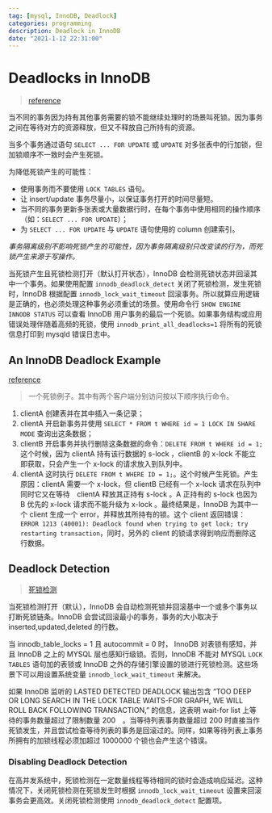 ```yaml
---
tag: [mysql, InnoDB, Deadlock]
categories: programming
description: Deadlock in InnoDB
date: "2021-1-12 22:31:00"
---
```


# Deadlocks in InnoDB

> [reference](https://dev.mysql.com/doc/refman/5.7/en/innodb-deadlocks.html)

当不同的事务因为持有其他事务需要的锁不能继续处理时的场景叫死锁。因为事务之间在等待对方的资源释放，但又不释放自己所持有的资源。

当多个事务通过语句 `SELECT ... FOR UPDATE` 或 `UPDATE` 对多张表中的行加锁，但加锁顺序不一致时会产生死锁。

为降低死锁产生的可能性：

- 使用事务而不要使用 `LOCK TABLES` 语句。
- 让 insert/update 事务尽量小，以保证事务打开的时间尽量短。
- 当不同的事务更新多张表或大量数据行时，在每个事务中使用相同的操作顺序（如：`SELECT ... FOR UPDATE`）；
- 为 `SELECT ... FOR UPDATE` 与 `UPDATE` 语句使用的 column 创建索引。

*事务隔离级别不影响死锁产生的可能性，因为事务隔离级别只改变读的行为，而死锁产生来源于写操作。*

当死锁产生且死锁检测打开（默认打开状态），InnoDB 会检测死锁状态并回滚其中一个事务。如果使用配置 `innodb_deadlock_detect` 关闭了死锁检测，发生死锁时，InnoDB 根据配置 `innodb_lock_wait_timeout` 回滚事务。所以就算应用逻辑是正确的，也必须处理这种事务必须重试的场景。使用命令行 `SHOW ENGINE INNODB STATUS` 可以查看 InnoDB 用户事务的最后一个死锁。如果事务结构或应用错误处理伴随着高频的死锁，使用 `innodb_print_all_deadlocks=1` 将所有的死锁信息打印到 mysqld 错误日志中。

## An InnoDB Deadlock Example

[reference](https://dev.mysql.com/doc/refman/5.7/en/innodb-deadlock-example.html)

> 一个死锁例子。其中有两个客户端分别访问按以下顺序执行命令。

1. clientA 创建表并在其中插入一条记录；
2. clientA 开启新事务并使用 `SELECT * FROM t WHERE id = 1 LOCK IN SHARE MODE` 查询出这条数据；
3. clientB 开启事务并执行删除这条数据的命令：`DELETE FROM t WHERE id = 1;`这个时候，因为 clientA 持有该行数据的 s-lock ，clientB 的 x-lock 不能立即获取，只会产生一个 x-lock 的请求放入到队列中。
4. clientA 这时执行 `DELETE FROM t WHERE ID = 1;`。这个时候产生死锁。产生原因：clientA 需要一个 x-lock，但 clientB 已经有一个 x-lock 请求在队列中同时它又在等待　clientA 释放其正持有 s-lock 。A 正持有的 s-lock 也因为 B 优先的 x-lock 请求而不能升级为 x-lock 。最终结果是，InnoDB 为其中一个 client 生成一个 error，并释放其所持有的锁。这个 client 返回错误：`ERROR 1213 (40001): Deadlock found when trying to get lock;
try restarting transaction`，同时，另外的 client 的锁请求得到响应而删除这行数据。

## Deadlock Detection

> [死锁检测](https://dev.mysql.com/doc/refman/5.7/en/innodb-deadlock-detection.html)

当死锁检测打开（默认），InnoDB 会自动检测死锁并回滚基中一个或多个事务以打断死锁链条。InnoDB 会尝试回滚最小的事务，事务的大小取决于 inserted,updated,deleted 的行数。

当 innodb_table_locks = 1 且 autocommit = 0 时， InnoDB 对表锁有感知，并且 InnoDB 之上的 MYSQL 层也感知行级锁。否则，InnoDB 不能对 MYSQL `LOCK TABLES` 语句加的表锁或 InnoDB 之外的存储引擎设置的锁进行死锁检测。这些场景下可以用设置系统变量 `innodb_lock_wait_timeout` 来解决。

如果 InnoDB 监听的 LASTED DETECTED DEADLOCK 输出包含 “TOO DEEP OR LONG SEARCH IN THE LOCK TABLE WAITS-FOR GRAPH, WE WILL ROLL BACK FOLLOWING TRANSACTION,” 的信息，这表明 wait-for list 上等待的事务数量超过了限制数量 200　。当等待列表事务数量超过 200 时直接当作死锁发生，并且尝试检查等待列表的事务是回滚过的。同样，如果等待列表上事务所拥有的加锁线程必须加超过 1000000 个锁也会产生这个错误。

### Disabling Deadlock Detection

在高并发系统中，死锁检测在一定数量线程等待相同的锁时会造成响应延迟。这种情况下，关闭死锁检测在死锁发生时根据 `innodb_lock_wait_timeout` 设置来回滚事务会更高效。关闭死锁检测使用 `innodb_deadlock_detect` 配置项。

